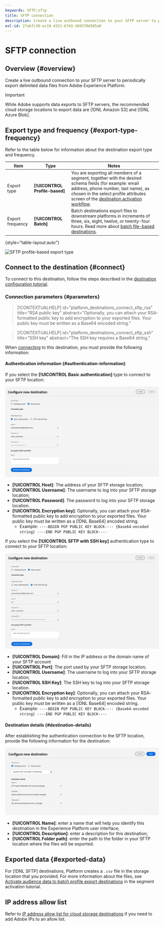 ```yaml
---
keywords: SFTP;sftp
title: SFTP connection
description: Create a live outbound connection to your SFTP server to periodically export delimited data files from Adobe Experience Platform.
exl-id: 27abfc38-ec19-4321-b743-169370d585a0
---
```

# SFTP connection

## Overview {#overview}

Create a live outbound connection to your SFTP server to periodically export delimited data files from Adobe Experience Platform.

>[!IMPORTANT]
>
> While Adobe supports data exports to SFTP servers, the recommended cloud storage locations to export data are [!DNL Amazon S3] and [!DNL Azure Blob].

## Export type and frequency {#export-type-frequency}

Refer to the table below for information about the destination export type and frequency.

| Item | Type | Notes |
---------|----------|---------|
| Export type | **[!UICONTROL Profile-based]** | You are exporting all members of a segment, together with the desired schema fields (for example: email address, phone number, last name), as chosen in the select profile attributes screen of the [destination activation workflow](../../ui/activate-batch-profile-destinations.md#select-attributes).|
| Export frequency | **[!UICONTROL Batch]** | Batch destinations export files to downstream platforms in increments of three, six, eight, twelve, or twenty-four hours. Read more about [batch file-based destinations](/help/destinations/destination-types.md#file-based).|

{style="table-layout:auto"}

![SFTP profile-based export type](../../assets/catalog/cloud-storage/sftp/catalog.png)

## Connect to the destination {#connect}

To connect to this destination, follow the steps described in the [destination configuration tutorial](../../ui/connect-destination.md).

### Connection parameters {#parameters}

>[!CONTEXTUALHELP]
>id="platform_destinations_connect_sftp_rsa"
>title="RSA public key"
>abstract="Optionally, you can attach your RSA-formatted public key to add encryption to your exported files. Your public key must be written as a Base64 encoded string."

>[!CONTEXTUALHELP]
>id="platform_destinations_connect_sftp_ssh"
>title="SSH key"
>abstract="The SSH key requires a Base64 string."

When [connecting](../../ui/connect-destination.md) to this destination, you must provide the following information:

#### Authentication information {#authentication-information}

If you select the **[!UICONTROL Basic authentication]** type to connect to your SFTP location:

![SFTP destination basic authentication](../..//assets/catalog/cloud-storage/sftp/stfp-basic-authentication.png)

* **[!UICONTROL Host]**: The address of your SFTP storage location;
* **[!UICONTROL Username]**: The username to log into your SFTP storage location;
* **[!UICONTROL Password]**: The password to log into your SFTP storage location.
* **[!UICONTROL Encryption key]**: Optionally, you can attach your RSA-formatted public key to add encryption to your exported files. Your public key must be written as a [!DNL Base64] encoded string.
  * Example: `----BEGIN PGP PUBLIC KEY BLOCK---- {Base64-encoded string} ----END PGP PUBLIC KEY BLOCK----`


If you select the **[!UICONTROL SFTP with SSH key]** authentication type to connect to your SFTP location:

![SFTP destination SSH key authentication](../../assets/catalog/cloud-storage/sftp/sftp-ssh-key-authentication.png)

* **[!UICONTROL Domain]**: Fill in the IP address or the domain name of your SFTP account
* **[!UICONTROL Port]**: The port used by your SFTP storage location;
* **[!UICONTROL Username]**: The username to log into your SFTP storage location;
* **[!UICONTROL SSH Key]**: The SSH key to log into your SFTP storage location.
* **[!UICONTROL Encryption key]**: Optionally, you can attach your RSA-formatted public key to add encryption to your exported files. Your public key must be written as a [!DNL Base64] encoded string.
  * Example: `----BEGIN PGP PUBLIC KEY BLOCK---- {Base64-encoded string} ----END PGP PUBLIC KEY BLOCK----`

#### Destination details {#destination-details}

After establishing the authentication connection to the SFTP location, provide the following information for the destination:

![Available Destination details for SFTP destination](../../assets/catalog/cloud-storage/sftp/sftp-destination-details.png)

* **[!UICONTROL Name]**: enter a name that will help you identify this destination in the Experience Platform user interface;
* **[!UICONTROL Description]**: enter a description for this destination;
* **[!UICONTROL Folder path]**: enter the path to the folder in your SFTP location where the files will be exported.

## Exported data {#exported-data}

For [!DNL SFTP] destinations, Platform creates a `.csv` file in the storage location that you provided. For more information about the files, see [Activate audience data to batch profile export destinations](../../ui/activate-batch-profile-destinations.md) in the segment activation tutorial.

## IP address allow list

Refer to [IP address allow list for cloud storage destinations](ip-address-allow-list.md) if you need to add Adobe IPs to an allow list.
